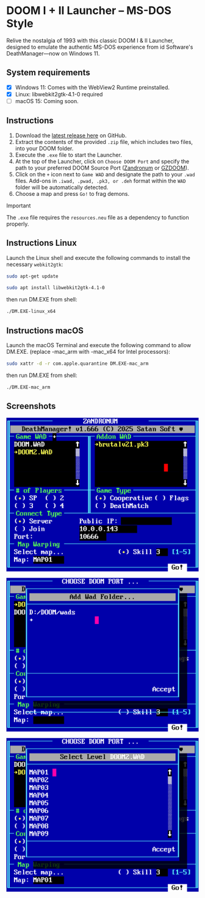 # DOOM I + II Launcher – MS-DOS Style
Relive the nostalgia of 1993 with this classic DOOM I & II Launcher, designed to emulate the authentic MS-DOS experience from id Software's DeathManager—now on Windows 11.

## System requirements
- [x] Windows 11: Comes with the WebView2 Runtime preinstalled.
- [x] Linux: libwebkit2gtk-4.1-0 required
- [ ] macOS 15: Coming soon.

## Instructions
1. Download the [latest release here](https://github.com/schnalz-digital/deathmanager/releases/latest) on GitHub.
2. Extract the contents of the provided `.zip` file, which includes two files, into your DOOM folder.
3. Execute the `.exe` file to start the Launcher.
4. At the top of the Launcher, click on `Choose DOOM Port` and specify the path to your preferred DOOM Source Port ([Zandronum](https://zandronum.com/download) or [GZDOOM](https://zdoom.org/downloads)).
5. Click on the `+` icon next to `Game WAD` and designate the path to your `.wad` files. Add-ons in `.iwad, .pwad, .pk3, or .deh` format within the `WAD` folder will be automatically detected.
6. Choose a map and press `Go!` to frag demons.

> [!IMPORTANT]
> The `.exe` file requires the `resources.neu` file as a dependency to function properly.

## Instructions Linux
Launch the Linux shell and execute the following commands to install the necessary `webkit2gtk`:
```bash
sudo apt-get update
```
```bash
sudo apt install libwebkit2gtk-4.1-0
```
then run DM.EXE from shell:
```bash
./DM.EXE-linux_x64
```

## Instructions macOS
Launch the macOS Terminal and execute the following command to allow DM.EXE. (replace -mac_arm with -mac_x64 for Intel processors):
```bash
sudo xattr -d -r com.apple.quarantine DM.EXE-mac_arm
```
then run DM.EXE from shell:
```bash
./DM.EXE-mac_arm
```

## Screenshots
![DeathLauncher - UI](https://raw.githubusercontent.com/schnalz-digital/deathmanager/refs/heads/main/screenshot1.png)


![DeathLauncher - Adding WADs folder](https://raw.githubusercontent.com/schnalz-digital/deathmanager/refs/heads/main/screenshot2.png)


![DeathLauncher - Choosing a Map](https://raw.githubusercontent.com/schnalz-digital/deathmanager/refs/heads/main/screenshot3.png)
